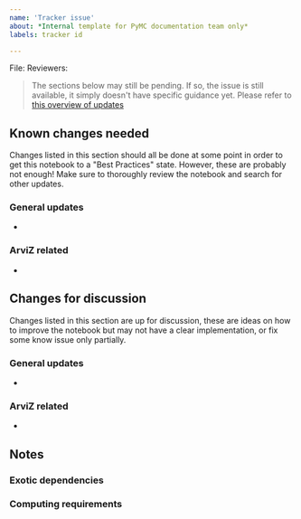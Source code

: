 ```yaml
---
name: 'Tracker issue'
about: *Internal template for PyMC documentation team only*
labels: tracker id

---
```


File:
Reviewers:

> The sections below may still be pending. If so, the issue is still available, it simply doesn't
> have specific guidance yet. Please refer to [this overview of updates](https://github.com/pymc-devs/pymc-examples/wiki/Notebook-updates-overview)

## Known changes needed
Changes listed in this section should all be done at some point in order to get this
notebook to a "Best Practices" state. However, these are probably not enough!
Make sure to thoroughly review the notebook and search for other updates.

### General updates
*

### ArviZ related
*

## Changes for discussion
Changes listed in this section are up for discussion, these are ideas on how to improve
the notebook but may not have a clear implementation, or fix some know issue only partially.

### General updates
*

### ArviZ related
*

## Notes

### Exotic dependencies

### Computing requirements
